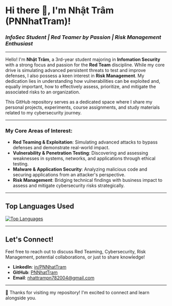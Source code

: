 # Hi there 👋, I'm Nhật Trâm (PNNhatTram)!

### *InfoSec Student | Red Teamer by Passion | Risk Management Enthusiast*

---

Hello! I'm **Nhật Trâm**, a 3rd-year student majoring in **Infomation Security** with a strong focus and passion for the **Red Team** discipline. While my core drive is simulating advanced persistent threats to test and improve defenses, I also possess a keen interest in **Risk Management**. My dedication lies in understanding how vulnerabilities can be exploited and, equally important, how to effectively assess, prioritize, and mitigate the associated risks to an organization.

This GitHub repository serves as a dedicated space where I share my personal projects, experiments, course assignments, and study materials related to my cybersecurity journey.

---

### **My Core Areas of Interest:**

* **Red Teaming & Exploitation**: Simulating advanced attacks to bypass defenses and demonstrate real-world impact.
* **Vulnerability & Penetration Testing**: Discovering and assessing weaknesses in systems, networks, and applications through ethical testing.
* **Malware & Application Security**: Analyzing malicious code and securing applications from an attacker's perspective.
* **Risk Management**: Bridging technical findings with business impact to assess and mitigate cybersecurity risks strategically.

---

## Top Languages Used

[![Top Languages](https://github-readme-stats.vercel.app/api/top-langs/?username=PNNhatTram&layout=compact&theme=radical)](https://github.com/anuraghazra/github-readme-stats)

---

## Let's Connect!

Feel free to reach out to discuss Red Teaming, Cybersecurity, Risk Management, potential collaborations, or just to share knowledge!

* **LinkedIn**: [in/PNNhatTram](https://www.linkedin.com/in/PNNhatTram/)
* **GitHub**: [PNNhatTram](https://github.com/PNNhatTram)
* **Email**: [nhattrampn782004@gmail.com](mailto:nhattrampn782004@gmail.com)

---

📧 Thanks for visiting my repository! I'm excited to connect and learn alongside you.
